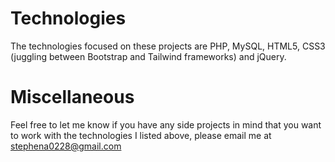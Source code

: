 # Technologies
The technologies focused on these projects are PHP, MySQL, HTML5, CSS3 (juggling between Bootstrap and Tailwind frameworks) and jQuery.

# Miscellaneous
Feel free to let me know if you have any side projects in mind that you want to work with the technologies I listed above, please email me at stephena0228@gmail.com
